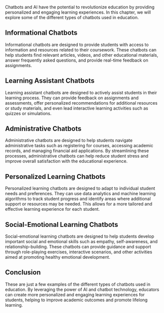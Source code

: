 

Chatbots and AI have the potential to revolutionize education by providing personalized and engaging learning experiences. In this chapter, we will explore some of the different types of chatbots used in education.

Informational Chatbots
----------------------

Informational chatbots are designed to provide students with access to information and resources related to their coursework. These chatbots can help students find relevant articles, videos, and other educational materials, answer frequently asked questions, and provide real-time feedback on assignments.

Learning Assistant Chatbots
---------------------------

Learning assistant chatbots are designed to actively assist students in their learning process. They can provide feedback on assignments and assessments, offer personalized recommendations for additional resources or study materials, and even lead interactive learning activities such as quizzes or simulations.

Administrative Chatbots
-----------------------

Administrative chatbots are designed to help students navigate administrative tasks such as registering for courses, accessing academic records, and managing financial aid applications. By streamlining these processes, administrative chatbots can help reduce student stress and improve overall satisfaction with the educational experience.

Personalized Learning Chatbots
------------------------------

Personalized learning chatbots are designed to adapt to individual student needs and preferences. They can use data analytics and machine learning algorithms to track student progress and identify areas where additional support or resources may be needed. This allows for a more tailored and effective learning experience for each student.

Social-Emotional Learning Chatbots
----------------------------------

Social-emotional learning chatbots are designed to help students develop important social and emotional skills such as empathy, self-awareness, and relationship-building. These chatbots can provide guidance and support through role-playing exercises, interactive scenarios, and other activities aimed at promoting healthy emotional development.

Conclusion
----------

These are just a few examples of the different types of chatbots used in education. By leveraging the power of AI and chatbot technology, educators can create more personalized and engaging learning experiences for students, helping to improve academic outcomes and promote lifelong learning.
